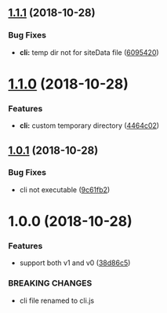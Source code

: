 <a name="1.1.1"></a>
## [1.1.1](https://github.com/ekoeryanto/vuepress-plugin-sitemap/compare/v1.1.0...v1.1.1) (2018-10-28)


### Bug Fixes

* **cli:** temp dir not for siteData file ([6095420](https://github.com/ekoeryanto/vuepress-plugin-sitemap/commit/6095420))



<a name="1.1.0"></a>
# [1.1.0](https://github.com/ekoeryanto/vuepress-plugin-sitemap/compare/v1.0.1...v1.1.0) (2018-10-28)


### Features

* **cli:** custom temporary directory ([4464c02](https://github.com/ekoeryanto/vuepress-plugin-sitemap/commit/4464c02))



<a name="1.0.1"></a>
## [1.0.1](https://github.com/ekoeryanto/vuepress-plugin-sitemap/compare/v1.0.0...v1.0.1) (2018-10-28)


### Bug Fixes

* cli not executable ([9c61fb2](https://github.com/ekoeryanto/vuepress-plugin-sitemap/commit/9c61fb2))



<a name="1.0.0"></a>

# 1.0.0 (2018-10-28)

### Features

- support both v1 and v0 ([38d86c5](https://github.com/ekoeryanto/vuepress-plugin-sitemap/commit/38d86c5))

### BREAKING CHANGES

- cli file renamed to cli.js
